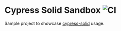 # Cypress Solid Sandbox ![CI](https://github.com/NoelDeMartin/cypress-solid-sandbox/actions/workflows/ci.yml/badge.svg)

Sample project to showcase [cypress-solid](https://github.com/NoelDeMartin/cypress-solid) usage.
